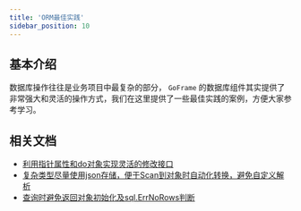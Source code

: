 ```yaml
---
title: 'ORM最佳实践'
sidebar_position: 10
---
```


## 基本介绍

数据库操作往往是业务项目中最复杂的部分， `GoFrame` 的数据库组件其实提供了非常强大和灵活的操作方式，我们在这里提供了一些最佳实践的案例，方便大家参考学习。

## 相关文档

- [利用指针属性和do对象实现灵活的修改接口](output/goframe-v2.6-md/核心组件/数据库ORM/ORM最佳实践/利用指针属性和do对象实现灵活的修改接口)
- [复杂类型尽量使用json存储，便于Scan到对象时自动化转换，避免自定义解析](output/goframe-v2.6-md/核心组件/数据库ORM/ORM最佳实践/复杂类型尽量使用json存储，便于Scan到对象时自动化转换，避免自定义解析)
- [查询时避免返回对象初始化及sql.ErrNoRows判断](output/goframe-v2.6-md/核心组件/数据库ORM/ORM最佳实践/查询时避免返回对象初始化及sql.ErrNoRows判断)